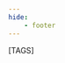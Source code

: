 ```yaml
---
hide:
    - footer
---
```


<script>
    document.querySelector(".md-nav__list").remove();
</script>
<meta name="robots" content="noindex, follow">

[TAGS]